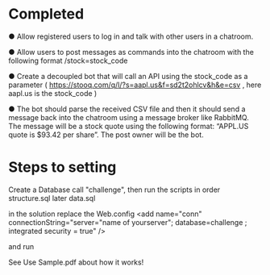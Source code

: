 # Completed
● Allow registered users to log in and talk with other users in a chatroom.

● Allow users to post messages as commands into the chatroom with the following format
/stock=stock_code

● Create a decoupled bot that will call an API using the stock_code as a parameter
( https://stooq.com/q/l/?s=aapl.us&f=sd2t2ohlcv&h&e=csv , here aapl.us is the
stock_code )

● The bot should parse the received CSV file and then it should send a message back into
the chatroom using a message broker like RabbitMQ. The message will be a stock quote
using the following format: “APPL.US quote is $93.42 per share”. The post owner will be
the bot.

# Steps to setting 
Create a Database call "challenge", then run the scripts in order structure.sql later data.sql

in the solution replace the Web.config
  <connectionStrings>
    <add name="conn" connectionString="server="name of yourserver"; database=challenge ; integrated security = true" />
  </connectionStrings>
  
  and run


See Use Sample.pdf about how it works!
